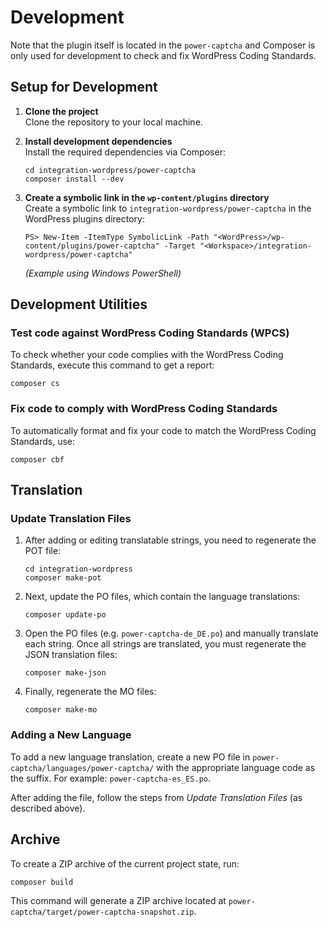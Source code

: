 # Development

Note that the plugin itself is located in the `power-captcha` and Composer is only used for development to check and fix WordPress Coding Standards.

## Setup for Development

1. **Clone the project**  
   Clone the repository to your local machine.

2. **Install development dependencies**  
   Install the required dependencies via Composer:
   ```
   cd integration-wordpress/power-captcha
   composer install --dev
   ```

3. **Create a symbolic link in the `wp-content/plugins` directory**  
   Create a symbolic link to `integration-wordpress/power-captcha` in the WordPress plugins directory:
   ```
   PS> New-Item -ItemType SymbolicLink -Path "<WordPress>/wp-content/plugins/power-captcha" -Target "<Workspace>/integration-wordpress/power-captcha"
   ```
   *(Example using Windows PowerShell)*

## Development Utilities

### Test code against WordPress Coding Standards (WPCS)
To check whether your code complies with the WordPress Coding Standards, execute this command to get a report:
```
composer cs
```

### Fix code to comply with WordPress Coding Standards
To automatically format and fix your code to match the WordPress Coding Standards, use:
```
composer cbf
```

## Translation

### Update Translation Files

1. After adding or editing translatable strings, you need to regenerate the POT file:
   ```
   cd integration-wordpress
   composer make-pot
   ```

2. Next, update the PO files, which contain the language translations:
   ```
   composer update-po
   ```

3. Open the PO files (e.g. `power-captcha-de_DE.po`) and manually translate each string. Once all strings are translated, you must regenerate the JSON translation files:
   ```
   composer make-json
   ```

4. Finally, regenerate the MO files:
   ```
   composer make-mo
   ```

### Adding a New Language

To add a new language translation, create a new PO file in `power-captcha/languages/power-captcha/` with the appropriate language code as the suffix. For example:
`power-captcha-es_ES.po`.

After adding the file, follow the steps from *Update Translation Files* (as described above).

## Archive
To create a ZIP archive of the current project state, run:
```
composer build
```
This command will generate a ZIP archive located at `power-captcha/target/power-captcha-snapshot.zip`.